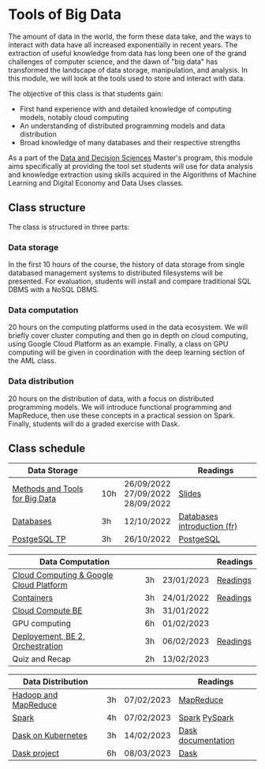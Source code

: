 # Tools of Big Data

The amount of data in the world, the form these data take, and the ways to
interact with data have all increased exponentially in recent years. The
extraction of useful knowledge from data has long been one of the grand
challenges of computer science, and the dawn of "big data" has transformed the
landscape of data storage, manipulation, and analysis. In this module, we will
look at the tools used to store and interact with data.

The objective of this class is that students gain:

+ First hand experience with and detailed knowledge of computing models, notably cloud computing
+ An understanding of distributed programming models and data distribution
+ Broad knowledge of many databases and their respective strengths

As a part of the [Data and Decision Sciences](https://supaerodatascience.github.io/)
Master's program, this module aims specifically at providing the tool set
students will use for data analysis and knowledge extraction using skills
acquired in the Algorithms of Machine Learning and Digital Economy and Data Uses
classes.

## Class structure

The class is structured in three parts:

### Data storage

  In the first 10 hours of the course, the history of data storage from single
  databased management systems to distributed filesystems will be presented. For
  evaluation, students will install and compare traditional SQL DBMS with a
  NoSQL DBMS.
  
### Data computation

  20 hours on the computing platforms used in the data ecosystem. We will
  briefly cover cluster computing and then go in depth on cloud computing, using
  Google Cloud Platform as an example. Finally, a class on GPU computing will be
  given in coordination with the deep learning section of the AML class.

### Data distribution

  20 hours on the distribution of data, with a focus on distributed programming
  models. We will introduce functional programming and MapReduce, then use these
  concepts in a practical session on Spark. Finally, students will do a graded
  exercise with Dask.

## Class schedule

Data Storage | | | Readings |
--- | --- | --- | ---
[Methods and Tools for Big Data](0_0_intro.md) | 10h | 26/09/2022<br>27/09/2022<br>28/09/2022 | [Slides](https://raw.githubusercontent.com/SupaeroDataScience/OBD/master/readings/Cours__Methodes_Outils_Big_Data_A3_Sept_2022_AH.pdf)
[Databases](0_1_databases.md) | 3h | 12/10/2022 | [Databases introduction (fr)](https://raw.githubusercontent.com/SupaeroDataScience/OBD/master/readings/bdd.pdf)
[PostgeSQL TP](0_2_postgres.md) | 3h | 26/10/2022 | [PostgeSQL](https://www.postgresql.org/docs/manuals/)

Data Computation | | | Readings |
--- | --- | --- | ---
[Cloud Computing & Google Cloud Platform](1_1_overview.md) | 3h | 23/01/2023 | [Readings](1_7_readings.md#about-cloud-computing) |
[Containers](1_1_overview.md) | 3h| 24/01/2022 | [Readings](1_7_readings.md#about-containers)
[Cloud Compute BE](1_1_overview.md) | 3h | 31/01/2022 | 
GPU computing | 6h | 01/02/2023 |
[Deployement, BE 2, Orchestration](1_1_overview.md) | 3h | 06/02/2023 | [Readings](1_7_readings.md#about-orchestration) |
Quiz and Recap | 2h | 13/02/2023 |

| Data Distribution | | | Readings |
| --- | --- | --- | --- |
| [Hadoop and MapReduce](2_3_mapreduce.md) | 3h | 07/02/2023 | [MapReduce](https://raw.githubusercontent.com/SupaeroDataScience/OBD/master/readings/mapreduce.pdf) |
| [Spark](2_4_spark.md) | 4h | 07/02/2023 | [Spark](https://raw.githubusercontent.com/SupaeroDataScience/OBD/master/readings/spark.pdf) [PySpark](https://spark.apache.org/docs/latest/api/python/pyspark.html) |
| [Dask on Kubernetes](2_5_dask.md)| 3h | 14/02/2023 | [Dask documentation](https://docs.dask.org/en/latest/setup/kubernetes.html) |
| [Dask project](2_6_project.md) | 6h | 08/03/2023 | [Dask](https://raw.githubusercontent.com/SupaeroDataScience/OBD/master/readings/dask.pdf) |


